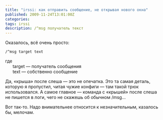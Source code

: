 ```yaml
---
title: "irssi: как отправить сообщение, не открывая нового окна"
published: 2009-11-24T13:01:00Z
categories: 
tags: irssi
description: /^msg получатель текст
---
```


Оказалось, всё очень просто:
```
/^msg target text
```
где<br/>
&nbsp;&nbsp;&nbsp;&nbsp;&nbsp;&nbsp;target — получатель сообщения<br/>
&nbsp;&nbsp;&nbsp;&nbsp;&nbsp;&nbsp;text — собственно сообщение

Да, «крыша» после слеша — это не опечатка. Это та самая деталь, которую я пропустил, читая чужие конфиги — там такой трюк использовался. А самое главное — команда с «крышей» после слеша не пишется в логи, чего не скажешь об обычном /msg…

Вот так-то. Надо внимательнее относится к незначительным, казалось бы, мелочам.
